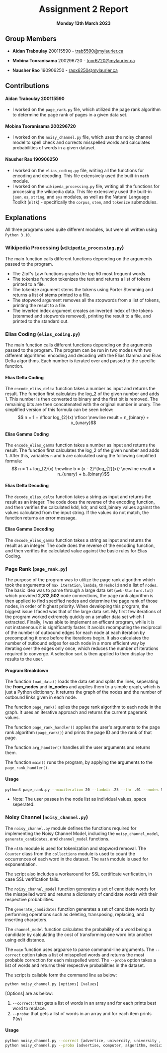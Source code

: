 
<div align="center">



# Assignment 2 Report



#### Monday 13th March 2023



</div>



## Group Members

*  **Aidan Traboulay** 200115590 - trab5590@mylaurier.ca

*  **Mobina Tooranisama** 200296720 - toor6720@mylaurier.ca

*  **Nausher Rao** 190906250 - raox6250@mylaurier.ca



## Contributions
 #### **Aidan Traboulay** 200115590
 - I worked on the `page_rank.py` file, which utilized the page rank algorithm to determine the page rank of pages in a given data set. 

####  **Mobina Tooranisama** 200296720
- I worked on the `noisy_channel.py` file, which uses the noisy channel model to spell check and corrects misspelled words and calculates probabilities of words in a given dataset.

####  **Nausher Rao** 190906250
- I worked on the `elias_coding.py` file, writing all the functions for encoding and decoding. This file extensively used the built-in `math` module.
- I worked on the `wikipeda_processing.py` file, writing all the functions for processing the wikipedia data. This file extensively used the built-in `json`, `os`, `string`, and `sys` modules, as well as the Natural Language Toolkit (`nltk`) - specifically the `corpus`, `stem`, and `tokenize` submodules.


## Explanations
All three programs used quite different modules, but were all written using `Python 3.10`.

### Wikipedia Processing (`wikipedia_processing.py`)
The main function calls different functions depending on the arguments passed to the program.
- The Zipf's Law functions graphs the top 50 most frequent words.
- The tokenize function tokenizes the text and returns a list of tokens printed to a file.
- The tokenize argument stems the tokens using Porter Stemming and returns a list of stems printed to a file.
- The stopword argument removes all the stopwords from a list of tokens, printing the result to a file.
- The inverted index argument creates an inverted index of the tokens (stemmed and stopwords removed), printing the result to a file, and printed to the standard out.


### Elias Coding (`elias_coding.py`)
The main function calls different functions depending on the arguments passed to the program. The program can be run in two modes with two different algorithms: encoding and decoding with the Elias Gamma and Elias Delta algorithms. Each number is iterated over and passed to the specific function.


#### Elias Delta Coding
The `encode_elias_delta` function takes a number as input and returns the result. The function first calculates the log_2 of the given number and adds 1. This number is then converted to binary and the first bit is removed. The remaining bits are then concatenated with the original number in unary. The simplified version of this formula can be seen below:
$$ n = 1 + \lfloor log_{2}(x) \rfloor \newline result = n_{binary} + x_{unary}$$


#### Elias Gamma Coding
The `encode_elias_gamma` function takes a number as input and returns the result. The function first calculates the log_2 of the given number and adds 1. After this, variables `n` and `b` are calculated using the following simplified formula:
$$ n = 1 + log_{2}(x) \newline b = (x - 2)^{log_{2}(x)} \newline result = n_{unary} + b_{binary}$$


#### Elias Delta Decoding
The `decode_elias_delta` function takes a string as input and returns the result as an integer. The code does the reverse of the encoding function, and then verifies the calculated kdd, kdr, and kdd_binary values against the values calculated from the input string. If the values do not match, the function returns an error message.


#### Elias Gamma Decoding
The `decode_elias_gamma` function takes a string as input and returns the result as an integer. The code does the reverse of the encoding function, and then verifies the calculated value against the basic rules for Elias Coding.


### Page Rank (`page_rank.py`)
The purpose of the program was to utilize the page rank algorithm which took the arguments of `max iteration`, `lambda`, `threshold` and a list of `nodes`. The basic idea was to parse through a large data set (`web-Stanford.txt`) which provided **2,312,502** node connections, the page rank algorithm is then applied to find specified nodes and determine the page rank of those nodes, in order of highest priority. When developing this program, the biggest issue I faced was that of the large data set. My first few iterations of the program worked extremely quickly on a smaller data set which I extracted. Finally, I was able to implement an efficent program, while it is not instanenous it is significantly faster. It avoids recomputing the reciprocal of the number of outbound edges for each node at each iteration by precomputing it once before the iterations begin. It also calculates the number of outbound edges for each node in a more efficient way by iterating over the edges only once, which reduces the number of iterations required to converge. A selection sort is then applied to then display the results to the user. 

#### Program Breakdown

The function `load_data()` loads the data set and splits the lines, seperating the **from_nodes** and **in_nodes** and applies them to a simple graph, which is just a Python dictionary. It returns the graph of the nodes and the number of outbound links given in each node.

The function `page_rank()` aplies the page rank algorithm to each node in the graph. It uses an iterative approach and returns the current pagerank values.

The function `page_rank_handler()` applies the user's arguments to the page rank algorithm (`page_rank()`) and prints the page ID and the rank of that page.

The function `arg_handler()` handles all the user arguments and returns them.

The function `main()` runs the program, by applying the arguments to the `page_rank_handler()`.

#### Usage
```sh
python3 page_rank.py --maxiteration 20 --lambda .25 --thr .01 --nodes 5 87524 632
```

- Note: The user passes in the node list as individual values, space seperated.

### Noisy Channel (`noisy_channel.py`)
The `noisy_channel.py` module defines the functions required for implementing the Noisy Channel Model, including the `noisy_channel_model`, `generate_candidates`, and `channel_model` functions. 

The `nltk` module is used for tokenization and stopword removal. The `Counter` class from the `collections` module is used to count the occurrences of each word in the dataset. The `math` module is used for exponentiation.

The script also includes a workaround for SSL certificate verification, in case SSL verification fails.

The `noisy_channel_model` function generates a set of candidate words for the misspelled word and returns a dictionary of candidate words with their respective probabilities. 

The `generate_candidates` function generates a set of candidate words by performing operations such as deleting, transposing, replacing, and inserting characters. 

The `channel_model` function calculates the probability of a word being a candidate by calculating the cost of transforming one word into another using edit distance.

The `main` function  uses argparse to parse command-line arguments. The `--correct` option takes a list of misspelled words and returns the most probable correction for each misspelled word. The `--proba` option takes a list of words and returns their respective probabilities in the dataset.

The script is callable form the command line as below:

```python noisy_channel.py [options] [values]```

[Options] are as below:
1. `--correct`: that gets a list of words in an array and for each prints best word to replace.
2. `--proba`: that gets a list of words in an array and for each item prints P(w)

#### Usage
```sh
python noisy_channel.py --correct [advertice, univercity, university , iimprove]
python noisy_channel.py --proba [advertise, computer, algorithm, medicine874r]
```